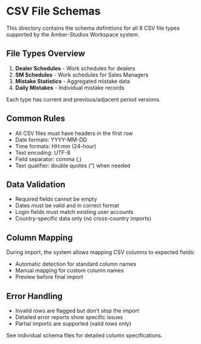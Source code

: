 # CSV File Schemas

This directory contains the schema definitions for all 8 CSV file types supported by the Amber-Studios Workspace system.

## File Types Overview

1. **Dealer Schedules** - Work schedules for dealers
2. **SM Schedules** - Work schedules for Sales Managers  
3. **Mistake Statistics** - Aggregated mistake data
4. **Daily Mistakes** - Individual mistake records

Each type has current and previous/adjacent period versions.

## Common Rules

- All CSV files must have headers in the first row
- Date formats: YYYY-MM-DD
- Time formats: HH:mm (24-hour)
- Text encoding: UTF-8
- Field separator: comma (,)
- Text qualifier: double quotes (") when needed

## Data Validation

- Required fields cannot be empty
- Dates must be valid and in correct format
- Login fields must match existing user accounts
- Country-specific data only (no cross-country imports)

## Column Mapping

During import, the system allows mapping CSV columns to expected fields:
- Automatic detection for standard column names
- Manual mapping for custom column names
- Preview before final import

## Error Handling

- Invalid rows are flagged but don't stop the import
- Detailed error reports show specific issues
- Partial imports are supported (valid rows only)

See individual schema files for detailed column specifications.